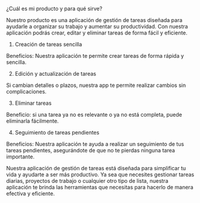 ¿Cuál es mi producto y para qué sirve?

Nuestro producto es una aplicación de gestión de tareas diseñada para ayudarle a organizar su trabajo y aumentar su productividad. Con nuestra aplicación podrás crear, editar y eliminar tareas de forma fácil y eficiente.

1. Creación de tareas sencilla

Beneficios: Nuestra aplicación te permite crear tareas de forma rápida y sencilla.

2. Edición y actualización de tareas

Si cambian detalles o plazos, nuestra app te permite realizar cambios sin complicaciones.

3. Eliminar tareas

Beneficio: si una tarea ya no es relevante o ya no está completa, puede eliminarla fácilmente.

4. Seguimiento de tareas pendientes

Beneficios: Nuestra aplicación te ayuda a realizar un seguimiento de tus tareas pendientes, asegurándote de que no te pierdas ninguna tarea importante.


Nuestra aplicación de gestión de tareas está diseñada para simplificar tu vida y ayudarte a ser más productivo. Ya sea que necesites gestionar tareas diarias, proyectos de trabajo o cualquier otro tipo de lista, nuestra aplicación te brinda las herramientas que necesitas para hacerlo de manera efectiva y eficiente.